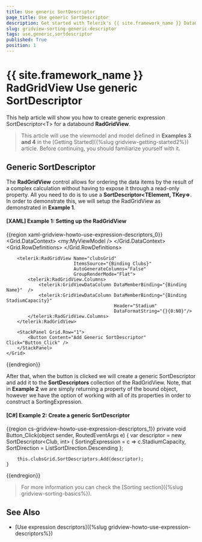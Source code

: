 ```yaml
---
title: Use generic SortDescriptor
page_title: Use generic SortDescriptor
description: Get started with Telerik's {{ site.framework_name }} DataGrid and learn how to create generic expression SortDescriptor.
slug: gridview-sorting-generic-descriptor
tags: use,generic,sortdescriptor
published: True
position: 1
---
```


# {{ site.framework_name }} RadGridView Use generic SortDescriptor

This help article will show you how to create generic expression SortDescriptor&lt;T&gt; for a databound __RadGridView__. 

> This article will use the viewmodel and model defined in __Examples 3 and 4__ in the [Getting Started]({%slug gridview-getting-started2%}) article. Before continuing, you should familiarize yourself with it.

## Generic SortDescriptor

The __RadGridView__ control allows for ordering the data items by the result of a complex calculation without having to expose it through a read-only property. All you need to do is to use a __SortDescriptor&lt;TElement, TKey=&gt;__. In order to demonstrate this, we will setup the RadGridView as demonstrated in __Example 1__.

#### __[XAML] Example 1: Setting up the RadGridView__

{{region xaml-gridview-howto-use-expression-descriptors_0}}
	<Grid>
        <Grid.DataContext>
            <my:MyViewModel />
        </Grid.DataContext>
        <Grid.RowDefinitions>
            <RowDefinition Height="*" />
            <RowDefinition Height="Auto" />
        </Grid.RowDefinitions>

        <telerik:RadGridView Name="clubsGrid" 
                             ItemsSource="{Binding Clubs}"
                             AutoGenerateColumns="False"
                             GroupRenderMode="Flat">
            <telerik:RadGridView.Columns>
                <telerik:GridViewDataColumn DataMemberBinding="{Binding Name}"  />
                <telerik:GridViewDataColumn DataMemberBinding="{Binding StadiumCapacity}" 
                                            Header="Stadium" 
                                            DataFormatString="{}{0:N0}"/>
            </telerik:RadGridView.Columns>
        </telerik:RadGridView>

        <StackPanel Grid.Row="1">
            <Button Content="Add Generic SortDescriptor" Click="Button_Click" />
        </StackPanel>
    </Grid>
{{endregion}}

After that, when the button is clicked we will create a generic SortDescriptor and add it to the __SortDescriptors__ collection of the RadGridView. Note, that in __Example 2__ we are simply returning a property of the bound object, however we have the option of working with all of its properties in order to construct a SortingExpression. 

#### __[C#] Example 2: Create a generic SortDescriptor__

{{region cs-gridview-howto-use-expression-descriptors_1}}
	private void Button_Click(object sender, RoutedEventArgs e)
	{
		var descriptor = new SortDescriptor<Club, int>
		{
			SortingExpression = c => c.StadiumCapacity,
			SortDirection = ListSortDirection.Descending
		};

		this.clubsGrid.SortDescriptors.Add(descriptor);
	}
{{endregion}}
        
> For more information you can check the [Sorting section]({%slug gridview-sorting-basics%}).
        
## See Also

 * [Use expression descriptors]({%slug gridview-howto-use-expression-descriptors%})
